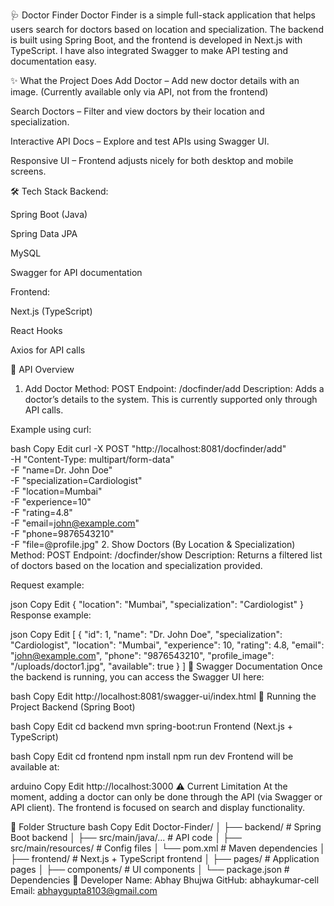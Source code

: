 🩺 Doctor Finder
Doctor Finder is a simple full-stack application that helps users search for doctors based on location and specialization.
The backend is built using Spring Boot, and the frontend is developed in Next.js with TypeScript.
I have also integrated Swagger to make API testing and documentation easy.

✨ What the Project Does
Add Doctor – Add new doctor details with an image. (Currently available only via API, not from the frontend)

Search Doctors – Filter and view doctors by their location and specialization.

Interactive API Docs – Explore and test APIs using Swagger UI.

Responsive UI – Frontend adjusts nicely for both desktop and mobile screens.

🛠 Tech Stack
Backend:

Spring Boot (Java)

Spring Data JPA

MySQL

Swagger for API documentation

Frontend:

Next.js (TypeScript)

React Hooks

Axios for API calls

📌 API Overview
1. Add Doctor
Method: POST
Endpoint: /docfinder/add
Description: Adds a doctor’s details to the system. This is currently supported only through API calls.

Example using curl:

bash
Copy
Edit
curl -X POST "http://localhost:8081/docfinder/add" \
-H "Content-Type: multipart/form-data" \
-F "name=Dr. John Doe" \
-F "specialization=Cardiologist" \
-F "location=Mumbai" \
-F "experience=10" \
-F "rating=4.8" \
-F "email=john@example.com" \
-F "phone=9876543210" \
-F "file=@profile.jpg"
2. Show Doctors (By Location & Specialization)
Method: POST
Endpoint: /docfinder/show
Description: Returns a filtered list of doctors based on the location and specialization provided.

Request example:

json
Copy
Edit
{
  "location": "Mumbai",
  "specialization": "Cardiologist"
}
Response example:

json
Copy
Edit
[
  {
    "id": 1,
    "name": "Dr. John Doe",
    "specialization": "Cardiologist",
    "location": "Mumbai",
    "experience": 10,
    "rating": 4.8,
    "email": "john@example.com",
    "phone": "9876543210",
    "profile_image": "/uploads/doctor1.jpg",
    "available": true
  }
]
📜 Swagger Documentation
Once the backend is running, you can access the Swagger UI here:

bash
Copy
Edit
http://localhost:8081/swagger-ui/index.html
🚀 Running the Project
Backend (Spring Boot)

bash
Copy
Edit
cd backend
mvn spring-boot:run
Frontend (Next.js + TypeScript)

bash
Copy
Edit
cd frontend
npm install
npm run dev
Frontend will be available at:

arduino
Copy
Edit
http://localhost:3000
⚠ Current Limitation
At the moment, adding a doctor can only be done through the API (via Swagger or API client).
The frontend is focused on search and display functionality.

📂 Folder Structure
bash
Copy
Edit
Doctor-Finder/
│
├── backend/                # Spring Boot backend
│   ├── src/main/java/...    # API code
│   ├── src/main/resources/  # Config files
│   └── pom.xml              # Maven dependencies
│
├── frontend/               # Next.js + TypeScript frontend
│   ├── pages/               # Application pages
│   ├── components/          # UI components
│   └── package.json         # Dependencies
👤 Developer
Name: Abhay Bhujwa
GitHub: abhaykumar-cell
Email: abhaygupta8103@gmail.com
